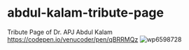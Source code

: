 # abdul-kalam-tribute-page
Tribute Page of Dr. APJ Abdul Kalam 
https://codepen.io/venucoder/pen/qBRRMQz
![wp6598728](https://user-images.githubusercontent.com/78490740/114257361-1b504680-99dd-11eb-9d8f-23e081c192b7.jpg)
